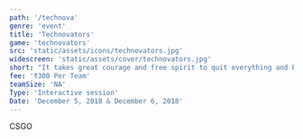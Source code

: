 ```yaml
---
path: '/technova'
genre: 'event'
title: 'Technovators'
game: 'technovators'
src: 'static/assets/icons/technovators.jpg'
widescreen: 'static/assets/cover/technovators.jpg'
short: "It takes great courage and free spirit to quit everything and build up your own empire to work on your own terms. Let's applaud the ones who successfully established their own and discover their innovations in this gathering."
fee: '₹300 Per Team'
teamSize: 'NA'
Type: 'Interactive session'
Date: 'December 5, 2018 & December 6, 2018' 
---
```


CSGO
